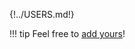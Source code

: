 <!-- DO NOT EDIT THIS PAGE but ./USERS.md and changes will be propagated here -->
{!../USERS.md!}

!!! tip
    Feel free to [add yours](https://github.com/moby/buildkit/edit/master/USERS.md)!
